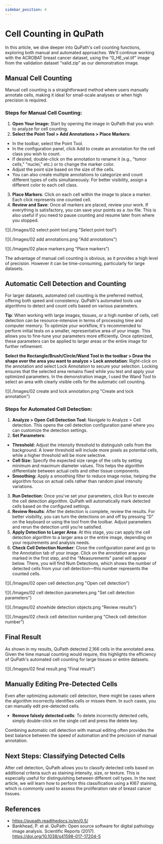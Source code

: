 ```yaml
---
sidebar_position: 4
---
```

# Cell Counting in QuPath

In this article, we dive deeper into QuPath's cell counting functions, exploring both manual and automated approaches. We'll continue working with the ACROBAT breast cancer dataset, using the “0_HE_val.tif” image from the validation dataset “valid.zip” as our demonstration image.

## Manual Cell Counting 

Manual cell counting is a straightforward method where users manually annotate cells, making it ideal for small-scale analyses or when high precision is required.

### Steps for Manual Cell Counting:
1. **Open Your Image:** Start by opening the image in QuPath that you wish to analyze for cell counting.
2. **Select the Point Tool > Add Annotations > Place Markers**:
- In the toolbar, select the Point Tool.
- In the configuration panel, click Add to create an annotation for the cell class you wish to count.
- If desired, double-click on the annotation to rename it (e.g., "tumor cells," "nuclei," etc.) or to change the marker color.
- Adjust the point size based on the size of the cells.
- You can also create multiple annotations to categorize and count different types of cells simultaneously. For better visibility, assign a different color to each cell class.
3. **Place Markers**: Click on each cell within the image to place a marker. Each click represents one counted cell.
4. **Review and Save**: Once all markers are placed, review your work. If everything is satisfactory, you can save your points as a .tsv file. This is also useful if you need to pause counting and resume later from where you stopped.

![](./Images/02 select point tool.png "Select point tool")

![](./Images/02 add annotations.png "Add annotations")

![](./Images/02 place markers.png "Place markers")

The advantage of manual cell counting is obvious, as it provides a high level of precision. However it can be time-consuming, particularly for large datasets.

## Automatic Cell Detection and Counting

For larger datasets, automated cell counting is the preferred method, offering both speed and consistency. QuPath's automated tools use algorithms to detect and count cells based on various parameters.

**Tip**: When working with large images, tissues, or a high number of cells, cell detection can be resource-intensive in terms of processing time and computer memory. To optimize your workflow, it's recommended to perform initial tests on a smaller, representative area of your image. This allows you to fine-tune your parameters more efficiently. Once optimized, these parameters can be applied to larger areas or the entire image for further refinement.

**Select the Rectangle/Brush/Circle/Wand Tool in the toolbar > Draw the shape over the area you want to analyze > Lock annotation**: Right-click on the annotation and select Lock Annotation to secure your selection. Locking ensures that the selected area remains fixed while you test and apply your optimized parameters. In the demonstration image, I used the Wand Tool to select an area with clearly visible cells for the automatic cell counting.

![](./Images/02 create and lock annotation.png "Create and lock annotation")

### Steps for Automated Cell Detection:
1. **Analyze > Open Cell Detection Tool**: Navigate to Analyze > Cell detection. This opens the cell detection configuration panel where you can customize the detection settings.
2. **Set Parameters**:
- **Threshold:** Adjust the intensity threshold to distinguish cells from the background. A lower threshold will include more pixels as potential cells, while a higher threshold will be more selective.
- **Cell Size:** Specify the expected size range of the cells by setting minimum and maximum diameter values. This helps the algorithm differentiate between actual cells and other tissue components.
- **Smoothing:** Apply a smoothing filter to reduce image noise, helping the algorithm focus on actual cells rather than random pixel intensity variations.
3. **Run Detection**: Once you've set your parameters, click Run to execute the cell detection algorithm. QuPath will automatically mark detected cells based on the configured settings.
4. **Review Results**: After the detection is complete, review the results. For better visibility, you can turn the detections on and off by pressing "D" on the keyboard or using the tool from the toolbar. Adjust parameters and rerun the detection until you’re satisfied.
5. **Apply Detection to Larger Area**: At this stage, you can apply the cell detection algorithm to a larger area or the entire image, depending on your requirements and analysis needs.
6. **Check Cell Detection Number**: Close the configuration panel and go to the Annotation tab of your image. Click on the annotation area you marked in the first step, and the "Measurements" panel will appear below. There, you will find Num Detections, which shows the number of detected cells from your cell detection—this number represents the counted cells.

![](./Images/02 open cell detection.png "Open cell detection")

![](./Images/02 cell detection parameters.png "Set cell detection parameters")

![](./Images/02 showhide detection objects.png "Review results")

![](./Images/02 check cell detection number.png "Check cell detection number")

## Final Result

As shown in my results, QuPath detected 2,166 cells in the annotated area. Given the time manual counting would require, this highlights the efficiency of QuPath's automated cell counting for large tissues or entire datasets.

![](./Images/02 final result.png "Final result")

## Manually Editing Pre-Detected Cells

Even after optimizing automatic cell detection, there might be cases where the algorithm incorrectly identifies cells or misses them. In such cases, you can manually edit pre-detected cells.

- **Remove falsely detected cells**: To delete incorrectly detected cells, simply double-click on the single cell and press the delete key. 

Combining automatic cell detection with manual editing often provides the best balance between the speed of automation and the precision of manual annotation.

## Next Steps: Classifying Detected Cells

After cell detection, QuPath allows you to classify detected cells based on additional criteria such as staining intensity, size, or texture. This is especially useful for distinguishing between different cell types. In the next article, we will learn how to perform this classification using a KI67 staining, which is commonly used to assess the proliferation rate of breast cancer tissues.

## References

- https://qupath.readthedocs.io/en/0.5/
- Bankhead, P. et al. QuPath: Open source software for digital pathology image analysis. Scientific Reports (2017). https://doi.org/10.1038/s41598-017-17204-5
